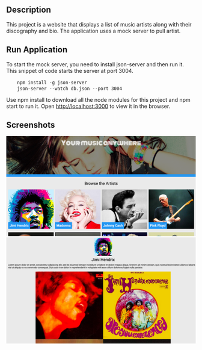 ## Description

This project is a website that displays a list of music artists along with their discography and bio. 
The application uses a mock server to pull artist. 

## Run Application

To start the mock server, you need to install json-server and then run it.<br>
This snippet of code starts the server at port 3004.<br>

```
    npm install -g json-server
    json-server --watch db.json --port 3004
```
Use npm install to download all the node modules for this project and npm start to run it.
Open [http://localhost:3000](http://localhost:3000) to view it in the browser.

## Screenshots

![screenshot](home.png)
<br>
![screenshot](artist.png)
